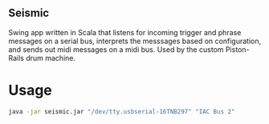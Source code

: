 ## Seismic

Swing app written in Scala that listens for incoming trigger and phrase messages on a serial bus, interprets the messsages based on configuration, and sends out midi messages on a midi bus. Used by the custom Piston-Rails drum machine.

# Usage

```bash
java -jar seismic.jar "/dev/tty.usbserial-16TNB297" "IAC Bus 2"
```
